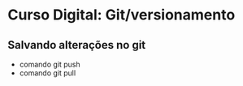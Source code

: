 # Curso Digital: Git/versionamento

## Salvando alterações no git

* comando git push
* comando git pull
